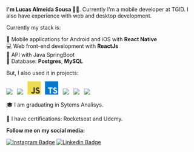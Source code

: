 


**I'm Lucas Almeida Sousa 👨‍🚀**. Currently I'm a mobile developer at TGID.
I also have experience with web and desktop development.

Currently my stack is: 

:iphone: Mobile applications for Android and iOS with **React Native** <br/> 
:computer: Web front-end development with **ReactJs** <br/>
:satellite: API with Java SpringBoot <br/>
:floppy_disk: Database: **Postgres**, **MySQL** <br/>

But, I also used it in projects: 

<p>
<img src="https://image.flaticon.com/icons/png/512/226/226770.png" height="35px"/>
&nbsp;
<img src="https://www.freepnglogos.com/uploads/apple-logo-png/apple-logo-icon-transparent-png-svg-vector-3.png" height="35px"/>  
&nbsp;  
<img src="https://raw.githubusercontent.com/github/explore/80688e429a7d4ef2fca1e82350fe8e3517d3494d/topics/javascript/javascript.png" height="35px"/>
&nbsp;  
<img src="https://raw.githubusercontent.com/github/explore/80688e429a7d4ef2fca1e82350fe8e3517d3494d/topics/typescript/typescript.png" height="35px"/>
&nbsp;
<img src="https://appmasters.io/static/react-47ce6e77f039020ee2e76a10c1e988e9.png" height="35px"/> 
&nbsp;
<img src="https://www.mysql.com/common/logos/logo-mysql-170x115.png" height="35px"/>
&nbsp;  
<img src="https://img1.gratispng.com/20180415/pjw/kisspng-adobe-xd-user-interface-design-computer-icons-adob-adobe-5ad2fa7cce9f02.2569342615237761248463.jpg" height="35px" />    
</p>

:mortar_board: I am graduating in Sytems Analisys.

:memo: I have certifications: Rocketseat and Udemy.

**Follow me on my social media:**
              
[![Instagram Badge](https://img.shields.io/badge/-Instagram-6633cc?style=flat-square&labelColor=6633cc&logo=instagram&logoColor=white&link=https://www.instagram.com/rodrigo.goncalves.s/)](https://www.instagram.com/rodrigo.goncalves.s/) 
[![Linkedin Badge](https://img.shields.io/badge/-Linkedin-6633cc?style=flat-square&logo=Linkedin&logoColor=white&link=https://www.linkedin.com/in/lucasalmeidasousa/)](https://www.linkedin.com/in/lucasalmeidasousa/) 
